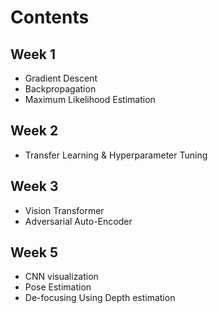 # Contents

## Week 1
- Gradient Descent
- Backpropagation
- Maximum Likelihood Estimation
## Week 2
- Transfer Learning & Hyperparameter Tuning
## Week 3
- Vision Transformer
- Adversarial Auto-Encoder
## Week 5
- CNN visualization
- Pose Estimation
- De-focusing Using Depth estimation
